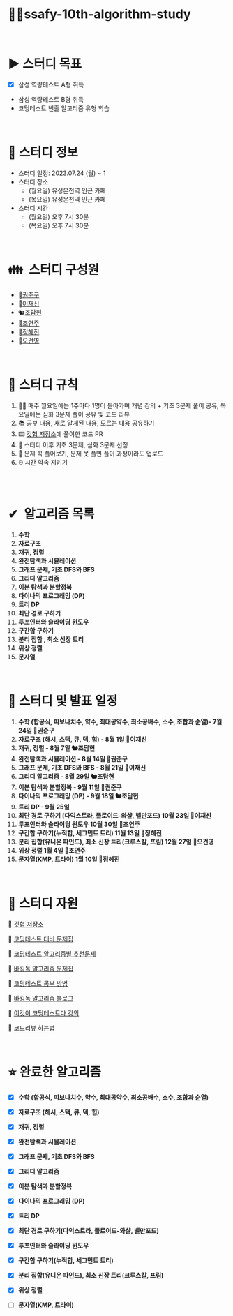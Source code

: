 # ✍🏻ssafy-10th-algorithm-study

<br>

# ▶️ **스터디 목표**
- [x] 삼성 역량테스트 A형 취득
- 삼성 역량테스트 B형 취득
- 코딩테스트 빈출 알고리즘 유형 학습

<br>

# 📜 스터디 정보

- 스터디 일정: 2023.07.24 (월) ~ 1
- 스터디 장소
    - (월요일) 유성온천역 인근 카페
    - (목요일) 유성온천역 인근 카페
- 스터디 시간
    - (월요일) 오후 7시 30분
    - (목요일) 오후 7시 30분

<br>

# 👪  스터디 구성원

- 🦧[권준구](https://solved.ac/profile/dngpf)
- 🦅[이재신](https://solved.ac/profile/jaesin463)
- 🐿️[조담현](https://solved.ac/profile/whekagus123)
- 🐹[조연주](https://solved.ac/profile/ivvi_a)
- 🐬[정혜진](https://solved.ac/profile/pado7sea)
- 🦁[오건영](https://solved.ac/profile/o54711254)
  
<br>

# 🤝 스터디 규칙

1. 👨‍🎓 매주 월요일에는 1주마다 1명이 돌아가며 개념 강의 + 기초 3문제 풀이 공유, 목요일에는 심화 3문제 풀이 공유 및 코드 리뷰
2. 📚 공부 내용, 새로 알게된 내용, 모르는 내용 공유하기
3. ⌨️ [깃헙 저장소](https://github.com/soberdam/ssafy-10th-algorithm-study)에 풀이한 코드 PR
4. 🧐 스터디 이후 기초 3문제, 심화 3문제 선정
5. 📝 문제 꼭 풀어보기, 문제 못 풀면 풀이 과정이라도 업로드
6. ⏰ 시간 약속 지키기

<br> 

# ✔  알고리즘 목록

1. **수학**
2. **자료구조**
3. **재귀, 정렬**
4. **완전탐색과 시뮬레이션**
5. **그래프 문제, 기초 DFS와 BFS**
6. **그리디 알고리즘**
7. **이분 탐색과 분할정복**
8. **다이나믹 프로그래밍 (DP)**
9. **트리 DP**
10. **최단 경로 구하기**
11. **투포인터와 슬라이딩 윈도우**
12. **구간합 구하기**
13. **분리 집합 , 최소 신장 트리**
14. **위상 정렬** 
15. **문자열**

<br>

# 📆 스터디 및 발표 일정

1. **수학 (합공식, 피보나치수, 약수, 최대공약수, 최소공배수, 소수, 조합과 순열)- 7월24일 🦧권준구**
2. **자료구조 (해시, 스택, 큐, 덱, 힙) - 8월 1일 🦅이재신**
3. **재귀, 정렬 - 8월 7일 🐿️조담현**
4. **완전탐색과 시뮬레이션 - 8월 14일 🦧권준구**
5. **그래프 문제, 기초 DFS와 BFS - 8월 21일 🦅이재신**
6. **그리디 알고리즘 - 8월 29일 🐿️조담현**
7. **이분 탐색과 분할정복 - 9월 11일 🦧권준구**
8. **다이나믹 프로그래밍 (DP) - 9월 18일 🐿️조담현**
9. **트리 DP - 9월 25일**
10. **최단 경로 구하기 (다익스트라, 플로이드-와샬, 벨만포드) 10월 23일 🦅이재신**
11. **투포인터와 슬라이딩 윈도우 10월 30일 🐹조연주**
12. **구간합 구하기(누적합, 세그먼트 트리) 11월 13일 🐬정혜진**
13. **분리 집합(유니온 파인드), 최소 신장 트리(크루스칼, 프림) 12월 27일 🦁오건영**
14. **위상 정렬 1월 4일 🐹조연주** 
15. **문자열(KMP, 트라이) 1월 10일 🐬정혜진**
<br>

# 📝 스터디 자원

📃 [깃헙 저장소](https://github.com/soberdam/ssafy-10th-algorithm-study)

📃 [코딩테스트 대비 문제집](https://github.com/tony9402/baekjoon)

📃 [코딩테스트 알고리즘별 추천문제](https://dev-dain.tistory.com/155)

📃 [바킹독 알고리즘 문제집](https://github.com/encrypted-def/basic-algo-lecture/blob/master/workbook.md)

📃 [코딩테스트 공부 방법](https://plzrun.tistory.com/entry/%EC%95%8C%EA%B3%A0%EB%A6%AC%EC%A6%98-%EB%AC%B8%EC%A0%9C%ED%92%80%EC%9D%B4PS-%EC%8B%9C%EC%9E%91%ED%95%98%EA%B8%B0)

📃 [바킹독 알고리즘 블로그](https://blog.encrypted.gg/)

📃 [이것이 코딩테스트다 강의](https://www.youtube.com/watch?v=m-9pAwq1o3w&list=PLRx0vPvlEmdAghTr5mXQxGpHjWqSz0dgC&index=1)

📃 [코드리뷰 하는법](https://joyful-development.tistory.com/14)

<br>

# ⭐ 완료한 알고리즘

- [x]  **수학 (합공식, 피보나치수, 약수, 최대공약수, 최소공배수, 소수, 조합과 순열)**
- [x]  **자료구조 (해시, 스택, 큐, 덱, 힙)**
- [x]  **재귀, 정렬**
- [x]  **완전탐색과 시뮬레이션**
- [x]  **그래프 문제, 기초 DFS와 BFS**
- [x]  **그리디 알고리즘**
- [x]  **이분 탐색과 분할정복**
- [x]  **다이나믹 프로그래밍 (DP)**
- [x]  **트리 DP**
- [x]  **최단 경로 구하기(다익스트라, 플로이드-와샬, 벨만포드)**
- [x]  **투포인터와 슬라이딩 윈도우**
- [x]  **구간합 구하기(누적합, 세그먼트 트리)**
- [x]  **분리 집합(유니온 파인드), 최소 신장 트리(크루스칼, 프림)**
- [x]  **위상 정렬**
- [ ]  **문자열(KMP, 트라이)**





